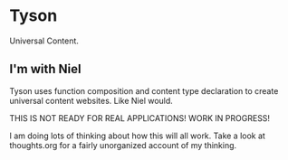 Tyson
=====

Universal Content.

I'm with Niel
-------------

Tyson uses function composition and content type declaration to create universal
content websites. Like Niel would.

THIS IS NOT READY FOR REAL APPLICATIONS! WORK IN PROGRESS!

I am doing lots of thinking about how this will all work. Take a look at thoughts.org for a fairly unorganized account of my thinking.
